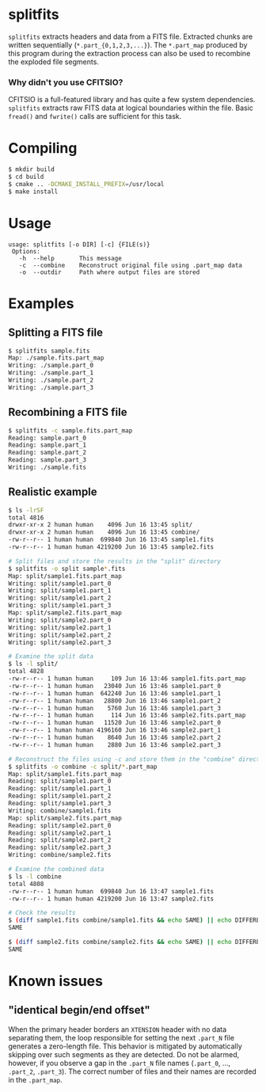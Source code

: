 # splitfits

`splitfits` extracts headers and data from a FITS file. Extracted chunks are written sequentially (`*.part_{0,1,2,3,...}`). The `*.part_map` produced by this program during the extraction process can also be used to recombine the exploded file segments.

### Why didn't you use CFITSIO?

CFITSIO is a full-featured library and has quite a few system dependencies. `splitfits` extracts raw FITS data at logical boundaries within the file. Basic `fread()` and `fwrite()` calls are sufficient for this task.

# Compiling

```sh
$ mkdir build
$ cd build
$ cmake .. -DCMAKE_INSTALL_PREFIX=/usr/local
$ make install
```

# Usage

```
usage: splitfits [-o DIR] [-c] {FILE(s)}
 Options:
   -h  --help       This message
   -c  --combine    Reconstruct original file using .part_map data
   -o  --outdir     Path where output files are stored
```

# Examples

## Splitting a FITS file

```sh
$ splitfits sample.fits
Map: ./sample.fits.part_map
Writing: ./sample.part_0
Writing: ./sample.part_1
Writing: ./sample.part_2
Writing: ./sample.part_3
```

## Recombining a FITS file
```sh
$ splitfits -c sample.fits.part_map
Reading: sample.part_0
Reading: sample.part_1
Reading: sample.part_2
Reading: sample.part_3
Writing: ./sample.fits
```

## Realistic example

```sh
$ ls -lrSF
total 4816
drwxr-xr-x 2 human human    4096 Jun 16 13:45 split/
drwxr-xr-x 2 human human    4096 Jun 16 13:45 combine/
-rw-r--r-- 1 human human  699840 Jun 16 13:45 sample1.fits
-rw-r--r-- 1 human human 4219200 Jun 16 13:45 sample2.fits

# Split files and store the results in the "split" directory
$ splitfits -o split sample*.fits
Map: split/sample1.fits.part_map
Writing: split/sample1.part_0
Writing: split/sample1.part_1
Writing: split/sample1.part_2
Writing: split/sample1.part_3
Map: split/sample2.fits.part_map
Writing: split/sample2.part_0
Writing: split/sample2.part_1
Writing: split/sample2.part_2
Writing: split/sample2.part_3

# Examine the split data
$ ls -l split/
total 4828
-rw-r--r-- 1 human human     109 Jun 16 13:46 sample1.fits.part_map
-rw-r--r-- 1 human human   23040 Jun 16 13:46 sample1.part_0
-rw-r--r-- 1 human human  642240 Jun 16 13:46 sample1.part_1
-rw-r--r-- 1 human human   28800 Jun 16 13:46 sample1.part_2
-rw-r--r-- 1 human human    5760 Jun 16 13:46 sample1.part_3
-rw-r--r-- 1 human human     114 Jun 16 13:46 sample2.fits.part_map
-rw-r--r-- 1 human human   11520 Jun 16 13:46 sample2.part_0
-rw-r--r-- 1 human human 4196160 Jun 16 13:46 sample2.part_1
-rw-r--r-- 1 human human    8640 Jun 16 13:46 sample2.part_2
-rw-r--r-- 1 human human    2880 Jun 16 13:46 sample2.part_3

# Reconstruct the files using -c and store them in the "combine" directory
$ splitfits -o combine -c split/*.part_map
Map: split/sample1.fits.part_map
Reading: split/sample1.part_0
Reading: split/sample1.part_1
Reading: split/sample1.part_2
Reading: split/sample1.part_3
Writing: combine/sample1.fits
Map: split/sample2.fits.part_map
Reading: split/sample2.part_0
Reading: split/sample2.part_1
Reading: split/sample2.part_2
Reading: split/sample2.part_3
Writing: combine/sample2.fits

# Examine the combined data
$ ls -l combine
total 4808
-rw-r--r-- 1 human human  699840 Jun 16 13:47 sample1.fits
-rw-r--r-- 1 human human 4219200 Jun 16 13:47 sample2.fits

# Check the results
$ (diff sample1.fits combine/sample1.fits && echo SAME) || echo DIFFERENT
SAME

$ (diff sample2.fits combine/sample2.fits && echo SAME) || echo DIFFERENT
SAME
```

# Known issues

## "identical begin/end offset"

When the primary header borders an `XTENSION` header with no data separating them, the loop responsible for setting the next `.part_N` file generates a zero-length file. This behavior is mitigated by automatically skipping over such segments as they are detected. Do not be alarmed, however, if you observe a gap in the `.part_N` file names (`.part_0`, ..., `.part_2`, `.part_3`). The correct number of files and their names are recorded in the `.part_map`.

